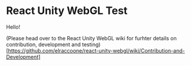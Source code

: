 # React Unity WebGL Test

Hello!

(Please head over to the React Unity WebGL wiki for furhter details on contribution, development and testing)[https://github.com/elraccoone/react-unity-webgl/wiki/Contribution-and-Development]
